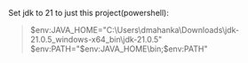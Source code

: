 Set jdk to 21 to just this project(powershell):
>$env:JAVA_HOME="C:\Users\dmahanka\Downloads\jdk-21.0.5_windows-x64_bin\jdk-21.0.5"
>$env:PATH="$env:JAVA_HOME\bin;$env:PATH"
